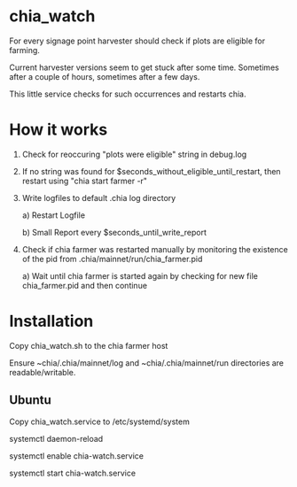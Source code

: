 # chia_watch
For every signage point harvester should check if plots are eligible for farming.

Current harvester versions seem to get stuck after some time. Sometimes after a couple of hours, sometimes after a few days.

This little service checks for such occurrences and restarts chia.


# How it works

1) Check for reoccuring "plots were eligible" string in debug.log

2) If no string was found for $seconds_without_eligible_until_restart, then restart using "chia start farmer -r"

3) Write logfiles to default .chia log directory

    a) Restart Logfile
  
    b) Small Report every $seconds_until_write_report
  
4) Check if chia farmer was restarted manually by monitoring the existence of the pid from .chia/mainnet/run/chia_farmer.pid

    a) Wait until chia farmer is started again by checking for new file chia_farmer.pid and then continue 
  
# Installation
Copy chia_watch.sh to the chia farmer host

Ensure ~chia/.chia/mainnet/log and ~chia/.chia/mainnet/run directories are readable/writable.

## Ubuntu

Copy chia_watch.service to /etc/systemd/system

systemctl daemon-reload

systemctl enable chia-watch.service

systemctl start chia-watch.service
